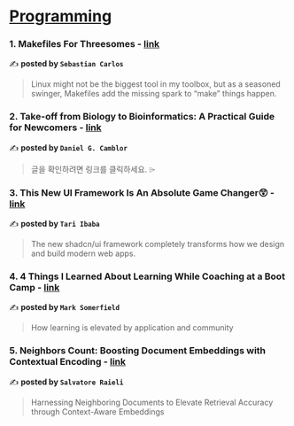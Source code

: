 
<h1><a href=https://medium.com/tag/programming/recommended target="_blank" rel="noopener noreferrer">Programming</a></h1>
<h3>1. Makefiles For Threesomes - <a href="https://medium.com/@sebastiancarlos/makefiles-for-threesomes-f470f373a1a7" target="_blank" rel="noopener noreferrer">link</a></h3>

✍️ **posted by `Sebastian Carlos`**

<blockquote>Linux might not be the biggest tool in my toolbox, but as a seasoned swinger, Makefiles add the missing spark to “make” things happen.</blockquote>

<h3>2. Take-off from Biology to Bioinformatics: A Practical Guide for Newcomers - <a href="https://medium.com/the-quantastic-journal/from-biology-to-bioinformatics-advice-for-newcomers-d6363080f80e" target="_blank" rel="noopener noreferrer">link</a></h3>

✍️ **posted by `Daniel G. Camblor`**

<blockquote>글을 확인하려면 링크를 클릭하세요. ⌲</blockquote>

<h3>3. This New UI Framework Is An Absolute Game Changer😲 - <a href="https://medium.com/coding-beauty/new-shadcn-ui-c28c2251bbe6" target="_blank" rel="noopener noreferrer">link</a></h3>

✍️ **posted by `Tari Ibaba`**

<blockquote>The new shadcn/ui framework completely transforms how we design and build modern web apps.</blockquote>

<h3>4. 4 Things I Learned About Learning While Coaching at a Boot Camp - <a href="https://medium.com/psychology-of-workplaces/4-things-i-learned-about-learning-while-coaching-at-a-boot-camp-0a7099545109" target="_blank" rel="noopener noreferrer">link</a></h3>

✍️ **posted by `Mark Somerfield`**

<blockquote>How learning is elevated by application and community</blockquote>

<h3>5. Neighbors Count: Boosting Document Embeddings with Contextual Encoding - <a href="https://medium.com/gitconnected/neighbors-count-boosting-document-embeddings-with-contextual-encoding-bc31bf1dd301" target="_blank" rel="noopener noreferrer">link</a></h3>

✍️ **posted by `Salvatore Raieli`**

<blockquote>Harnessing Neighboring Documents to Elevate Retrieval Accuracy through Context-Aware Embeddings</blockquote>

